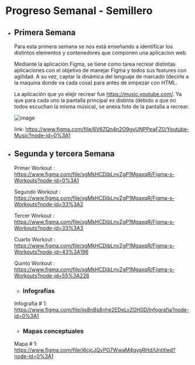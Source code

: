 # Progreso Semanal - Semillero 
- ## Primera Semana
    Para esta primera semana se nos está enseñando a identificar los distintos elementos y contenedores que componen una aplicacion web.

    Mediante la aplicación Figma, se tiene como tarea recrear distintas aplicaciones con el objetivo de manejar Figma y todos sus features con agilidad. A su vez, captar la dinámica del lenguaje de marcado (decirle a la maquina donde va cada cosa) para antes de empezar con HTML.

    La aplicación que yo elejir recrear fue https://music.youtube.com/. Ya que para cada uno la pantalla principal es distinta (debido a que no todos escuchan la misma música), se anexa foto de la pantalla a recrear.

    ![image](https://user-images.githubusercontent.com/43793760/125354538-8afe0680-e329-11eb-8610-510f972a3d44.png)

    link: https://www.figma.com/file/6V6ZQn4n2O9gvUNPPpaFZ0/Youtube-Music?node-id=0%3A1


- ## Segunda y tercera Semana
    Primer Workout : https://www.figma.com/file/xgMkHCDjbLnvZgP1MgaxqR/Figma-s-Workouts?node-id=0%3A1

    Segundo  Workout : https://www.figma.com/file/xgMkHCDjbLnvZgP1MgaxqR/Figma-s-Workouts?node-id=33%3A2
    
    Tercer Workout : https://www.figma.com/file/xgMkHCDjbLnvZgP1MgaxqR/Figma-s-Workouts?node-id=33%3A3

    Cuarto Workout : https://www.figma.com/file/xgMkHCDjbLnvZgP1MgaxqR/Figma-s-Workouts?node-id=43%3A196
    
    Quinto Workout : https://www.figma.com/file/xgMkHCDjbLnvZgP1MgaxqR/Figma-s-Workouts?node-id=55%3A228

    - ### Infografías
    
    Infografia # 1: https://www.figma.com/file/ijs8nBs8nhe2EDeLvZGH0D/Infografia?node-id=0%3A1

    - ### Mapas conceptuales

    Mapa # 1: https://www.figma.com/file/i6cjcJQvPG7WwaM4gygRHd/Untitled?node-id=0%3A1